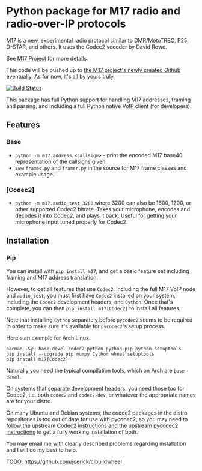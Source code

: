 # Python package for M17 radio and radio-over-IP protocols

M17 is a new, experimental radio protocol similar to DMR/MotoTRBO, P25, D-STAR, and others.
It uses the Codec2 vocoder by David Rowe. 

See [M17 Project](https://m17project.org/) for more details.

This code will be pushed up to [the M17 project's newly created Github](https://github.com/m17-project) eventually.
As for now, it's all by yours truly.

[![Build Status](https://drone.mmcginty.me/api/badges/mike/pyM17/status.svg?ref=refs/heads/master)](https://drone.mmcginty.me/mike/pyM17)


This package has full Python support for handling M17 addresses, framing and parsing,
and including a full Python native VoIP client (for developers). 

## Features

### Base
* `python -m m17.address <callsign>` - print the encoded M17 base40 representation of the callsigns given
* see `frames.py` and `framer.py` in the source for M17 frame classes and example usage.

### [Codec2]
* `python -m m17.audio_test 3200` where 3200 can also be 1600, 1200, or other supported Codec2 bitrate. Takes your microphone, encodes and decodes it into Codec2, and plays it back. Useful for getting your microphone input tuned properly for Codec2.

## Installation

### Pip

You can install with `pip install m17`, and get a basic feature set
including framing and M17 address translation.

However, to get all features that use `Codec2`, including the full M17 VoIP node
and `audio_test`, you must first have `Codec2` installed on
your system, including the `Codec2` development headers, and `Cython`. Once that's
complete, you can then `pip install m17[Codec2]` to install all features.

Note that installing `Cython` separately before `pycodec2` seems to be
required in order to make sure it's available for `pycodec2`'s setup
process.

Here's an example for Arch Linux.
```
pacman -Syu base-devel codec2 python python-pip python-setuptools
pip install --upgrade pip numpy Cython wheel setuptools
pip install m17[Codec2]
```
Naturally you need the typical compilation tools, which on Arch are `base-devel`.

On systems that separate development headers, you need those too for
Codec2, i.e. both `codec2` and `codec2-dev`, or whatever the appropriate
names are for your distro.

On many Ubuntu and Debian systems, the codec2 packages in the distro
repositories is too out of date for use with pycodec2, so you may need
to follow the [upstream Codec2 instructions](https://github.com/drowe67/codec2)
and the [upstream pycodec2 instructions](https://github.com/gregorias/pycodec2)
to get a fully working installation of both. 

You may email me with clearly described problems regarding installation
and I will do my best to help.


TODO:
https://github.com/joerick/cibuildwheel

